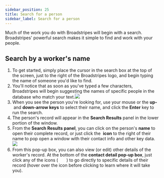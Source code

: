 ```yaml
---
sidebar_position: 25
title: Search for a person
sidebar_label: Search for a person
---
```


Much of the work you do with Broadstripes will begin with a search. Broadstripes' powerful search makes it simple to find and work with your people.
## Search by a worker's name
1. To get started, simply place the cursor in the search box at the top of the screen, just to the right of the Broadstripes logo, and begin typing the name of someone you'd like to find.
2. You'll notice that as soon as you've typed a few characters, Broadstripes will begin suggesting the names of specific people in the database who match your text.![](/img/getting-started/2e03c55-SearchAutocomplete.png)
3. When you see the person you're looking for, use your mouse or the **up-** and **down-arrow keys** to select their name, and click the **Enter** key to run the search.
4. The person's record will appear in the **Search Results** panel in the lower portion of the window.
5. From the **Search Results panel**, you can click on the person's **name** to open their complete record, or just click the  **icon** to the right of their name to pop open a window with their contact info and other key data.![](/img/getting-started/cc9c46b-search_by_name_1.png)
6. From this pop-up box, you can also view (or edit) other details of the worker's record. At the bottom of the **contact detail pop-up box**, just click any of the icons (       ) to go directly to specific details of their record (hover over the icon before clicking to learn where it will take you).